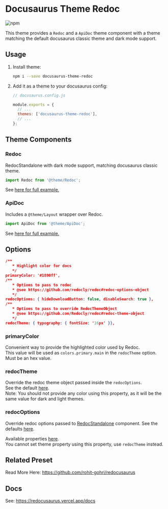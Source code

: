 # Docusaurus Theme Redoc

![npm](https://img.shields.io/npm/v/docusaurus-theme-redoc?style=flat-square)

This theme provides a `Redoc` and a `ApiDoc` theme component with a theme matching the default docusaurus classic theme and dark mode support.

## Usage

1. Install theme:

   ```sh
   npm i --save docusaurus-theme-redoc
   ```

1. Add it as a theme to your docusaurus config:

   ```js
   // docusaurus.config.js

   module.exports = {
     // ...
     themes: ['docusaurus-theme-redoc'],
     // ...
   };
   ```

## Theme Components

### Redoc

RedocStandalone with dark mode support, matching docusaurus classic theme.

```js
import Redoc from '@theme/Redoc';
```

See [here for full example.](https://github.com/rohit-gohri/redocusaurus/tree/main/website/src/pages/examples/custom-layout/index.js)

### ApiDoc

Includes a `@theme/Layout` wrapper over Redoc.

```js
import ApiDoc from '@theme/ApiDoc';
```

See [here for full example.](https://github.com/rohit-gohri/redocusaurus/tree/main/website/src/pages/examples/custom-page/index.js)

## Options

```json
/**
   * Highlight color for docs
   */
primaryColor: '#1890ff',
/**
   * Options to pass to redoc
   * @see https://github.com/redocly/redoc#redoc-options-object
   */
redocOptions: { hideDownloadButton: false, disableSearch: true },
/**
   * Options to pass to override RedocThemeObject
   * @see https://github.com/Redocly/redoc#redoc-theme-object
   */
redocTheme: { typography: { fontSize: '16px' }},
```

### primaryColor

Convenient way to provide the highlighted color used by Redoc.  
This value will be used as `colors.primary.main` in the `redocTheme` option. Must be an hex value.

### redocTheme

Override the redoc theme object passed inside the `redocOptions`.  
See the default [here](https://github.com/Redocly/redoc#redoc-theme-object).  
Note: You should not provide any color using this property, as it will be the same value for dark and light themes.

### redocOptions

Override redoc options passed to [RedocStandalone](https://redoc.ly/docs/redoc/quickstart/react/) component. See the defaults [here](./src/redocData.ts#L5-L12).  

Available properties [here](https://github.com/Redocly/redoc#redoc-options-object).  
You cannot set theme property using this property, use `redocTheme` instead.

## Related Preset

Read More Here: <https://github.com/rohit-gohri/redocusaurus>

## Docs

See: <https://redocusaurus.vercel.app/docs>
